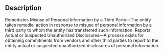 ## Description

Remediates Misuse of Personal Information by a Third Party—The entity takes remedial action in response to misuse of personal information by a third party to whom the entity has transferred such information.
Reports Actual or Suspected Unauthorized Disclosures—A process exists for obtaining commitments from vendors and other third parties to report to the entity actual or suspected unauthorized disclosures of personal information.